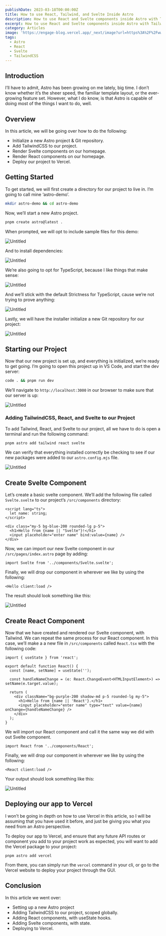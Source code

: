 ```yaml
---
publishDate: 2023-03-18T00:00:00Z
title: How to use React, Tailwind, and Svelte Inside Astro
description: How to use React and Svelte components inside Astro with TailwindCSS.
excerpt: How to use React and Svelte components inside Astro with TailwindCSS.
category: Articles
image: 'https://engage-blog.vercel.app/_next/image?url=https%3A%2F%2Fwww.notion.so%2Fimage%2Fhttps%253A%252F%252Fcss-tricks.com%252Fwp-content%252Fuploads%252F2021%252F05%252Fastro-homepage.png%3Ftable%3Dblock%26id%3D63300481-8309-489c-bdbc-169195374161%26cache%3Dv2&w=3840&q=75'
tags:
  - Astro
  - React
  - Svelte
  - TailwindCSS
---
```


## Introduction

I’ll have to admit, Astro has been growing on me lately, big time. I don’t know whether it’s the sheer speed, the familiar template layout, or the ever-growing feature set. However, what I do know, is that Astro is capable of doing most of the things I want to do, well.

## Overview

In this article, we will be going over how to do the following:

- Initialize a new Astro project & Git repository.
- Add TailwindCSS to our project.
- Render Svelte components on our homepage.
- Render React components on our homepage.
- Deploy our project to Vercel.

## Getting Started

To get started, we will first create a directory for our project to live in. I’m going to call mine ‘astro-demo’.

```bash
mkdir astro-demo && cd astro-demo
```

Now, we’ll start a new Astro project.

```bash
pnpm create astro@latest .
```

When prompted, we will opt to include sample files for this demo:

![Untitled](https://engage-blog.vercel.app/_next/image?url=https%3A%2F%2Fs3.us-west-2.amazonaws.com%2Fsecure.notion-static.com%2Fd3507100-f7ca-4dd7-8dba-54364787266a%2FUntitled.png%3FX-Amz-Algorithm%3DAWS4-HMAC-SHA256%26X-Amz-Content-Sha256%3DUNSIGNED-PAYLOAD%26X-Amz-Credential%3DAKIAT73L2G45EIPT3X45%252F20230318%252Fus-west-2%252Fs3%252Faws4_request%26X-Amz-Date%3D20230318T204220Z%26X-Amz-Expires%3D86400%26X-Amz-Signature%3D4b9f3a86f22b3c9ec80c3fdb680a6aed8e2b4f9ac8ad808338161c3b24ba03f1%26X-Amz-SignedHeaders%3Dhost%26x-id%3DGetObject&w=3840&q=75)

And to install dependencies:

![Untitled](https://engage-blog.vercel.app/_next/image?url=https%3A%2F%2Fs3.us-west-2.amazonaws.com%2Fsecure.notion-static.com%2Fa0678f2c-852f-4937-96b5-4739c9dd0b2b%2FUntitled.png%3FX-Amz-Algorithm%3DAWS4-HMAC-SHA256%26X-Amz-Content-Sha256%3DUNSIGNED-PAYLOAD%26X-Amz-Credential%3DAKIAT73L2G45EIPT3X45%252F20230318%252Fus-west-2%252Fs3%252Faws4_request%26X-Amz-Date%3D20230318T204220Z%26X-Amz-Expires%3D86400%26X-Amz-Signature%3D7062d7b59a4c36107aa9eba2f01aefc3c49774a082b2dc5d4ab3e1c336ed8301%26X-Amz-SignedHeaders%3Dhost%26x-id%3DGetObject&w=3840&q=75)

We’re also going to opt for TypeScript, because I like things that make sense:

![Untitled](https://engage-blog.vercel.app/_next/image?url=https%3A%2F%2Fs3.us-west-2.amazonaws.com%2Fsecure.notion-static.com%2Fa1c4afd8-9206-468e-a934-388ec53626e0%2FUntitled.png%3FX-Amz-Algorithm%3DAWS4-HMAC-SHA256%26X-Amz-Content-Sha256%3DUNSIGNED-PAYLOAD%26X-Amz-Credential%3DAKIAT73L2G45EIPT3X45%252F20230318%252Fus-west-2%252Fs3%252Faws4_request%26X-Amz-Date%3D20230318T204220Z%26X-Amz-Expires%3D86400%26X-Amz-Signature%3De2c6607f67ea27300ecfe5ef82e8e5cc6f1b22d4728fa0d8487881ce2d9015c8%26X-Amz-SignedHeaders%3Dhost%26x-id%3DGetObject&w=3840&q=75)

And we’ll stick with the default Strictness for TypeScript, cause we’re not trying to prove anything:

![Untitled](https://engage-blog.vercel.app/_next/image?url=https%3A%2F%2Fs3.us-west-2.amazonaws.com%2Fsecure.notion-static.com%2F1fc86459-ef77-4606-81d2-cc89f17f87a3%2FUntitled.png%3FX-Amz-Algorithm%3DAWS4-HMAC-SHA256%26X-Amz-Content-Sha256%3DUNSIGNED-PAYLOAD%26X-Amz-Credential%3DAKIAT73L2G45EIPT3X45%252F20230318%252Fus-west-2%252Fs3%252Faws4_request%26X-Amz-Date%3D20230318T204220Z%26X-Amz-Expires%3D86400%26X-Amz-Signature%3Dd21975dc99ae96a78778906f1aa57b58f39ada14e468c735f0f64bccc32ba94d%26X-Amz-SignedHeaders%3Dhost%26x-id%3DGetObject&w=2048&q=75)

Lastly, we will have the installer initialize a new Git repository for our project:

![Untitled](https://engage-blog.vercel.app/_next/image?url=https%3A%2F%2Fs3.us-west-2.amazonaws.com%2Fsecure.notion-static.com%2Fa39b8f82-c44c-4285-96b2-caf0d992868b%2FUntitled.png%3FX-Amz-Algorithm%3DAWS4-HMAC-SHA256%26X-Amz-Content-Sha256%3DUNSIGNED-PAYLOAD%26X-Amz-Credential%3DAKIAT73L2G45EIPT3X45%252F20230318%252Fus-west-2%252Fs3%252Faws4_request%26X-Amz-Date%3D20230318T204220Z%26X-Amz-Expires%3D86400%26X-Amz-Signature%3Dda66a96006a78aa5ad2e9536b986b9c17faf6dccbadf558a3f1fa5a6286acd9b%26X-Amz-SignedHeaders%3Dhost%26x-id%3DGetObject&w=3840&q=75)

## Starting our Project

Now that our new project is set up, and everything is initialized, we’re ready to get going. I’m going to open this project up in VS Code, and start the dev server:

```bash
code . && pnpm run dev
```

We’ll navigate to `http://localhost:3000` in our browser to make sure that our server is up:

![Untitled](https://engage-blog.vercel.app/_next/image?url=https%3A%2F%2Fs3.us-west-2.amazonaws.com%2Fsecure.notion-static.com%2Ff45db821-fa5e-4421-8b59-cbb5d95f653f%2FUntitled.png%3FX-Amz-Algorithm%3DAWS4-HMAC-SHA256%26X-Amz-Content-Sha256%3DUNSIGNED-PAYLOAD%26X-Amz-Credential%3DAKIAT73L2G45EIPT3X45%252F20230318%252Fus-west-2%252Fs3%252Faws4_request%26X-Amz-Date%3D20230318T214748Z%26X-Amz-Expires%3D86400%26X-Amz-Signature%3D50df4db85a219c9b7d515fb6b8e66610a8253f82c57842a5a92b57053b70db07%26X-Amz-SignedHeaders%3Dhost%26x-id%3DGetObject&w=3840&q=75)

### Adding TailwindCSS, React, and Svelte to our Project

To add Tailwind, React, and Svelte to our project, all we have to do is open a terminal and run the following command:

```bash
pnpm astro add tailwind react svelte
```

We can verify that everything installed correctly be checking to see if our new packages were added to our `astro.config.mjs` file.

![Untitled](https://engage-blog.vercel.app/_next/image?url=https%3A%2F%2Fs3.us-west-2.amazonaws.com%2Fsecure.notion-static.com%2F6bba234b-c3c4-4459-98a9-f0651433b0c8%2FUntitled.png%3FX-Amz-Algorithm%3DAWS4-HMAC-SHA256%26X-Amz-Content-Sha256%3DUNSIGNED-PAYLOAD%26X-Amz-Credential%3DAKIAT73L2G45EIPT3X45%252F20230318%252Fus-west-2%252Fs3%252Faws4_request%26X-Amz-Date%3D20230318T214748Z%26X-Amz-Expires%3D86400%26X-Amz-Signature%3Dc7a03c58c0c8675788d007c78dc8c760b9e245d3a59bdd06e378884f7b3b7df5%26X-Amz-SignedHeaders%3Dhost%26x-id%3DGetObject&w=1920&q=75)

## Create Svelte Component

Let’s create a basic svelte component. We’ll add the following file called `Svelte.svelte` to our project’s `/src/components` directory:

```tsx
<script lang="ts">
  let name: string;
</script>

<div class="my-5 bg-blue-200 rounded-lg p-5">
  <h1>Hello from {name || "Svelte"}!</h1>
  <input placeholder="enter name" bind:value={name} />
</div>
```

Now, we can import our new Svelte component in our `/src/pages/index.astro` page by adding:

```tsx
import Svelte from '../components/Svelte.svelte';
```

Finally, we will drop our component in wherever we like by using the following:

```tsx
<Hello client:load />
```

The result should look something like this:

![Untitled](https://engage-blog.vercel.app/_next/image?url=https%3A%2F%2Fs3.us-west-2.amazonaws.com%2Fsecure.notion-static.com%2Fb54639f8-4d66-4bd0-8d22-5eb2c3fe1dfb%2FUntitled.png%3FX-Amz-Algorithm%3DAWS4-HMAC-SHA256%26X-Amz-Content-Sha256%3DUNSIGNED-PAYLOAD%26X-Amz-Credential%3DAKIAT73L2G45EIPT3X45%252F20230318%252Fus-west-2%252Fs3%252Faws4_request%26X-Amz-Date%3D20230318T214748Z%26X-Amz-Expires%3D86400%26X-Amz-Signature%3D2e1a3e4ab8f9a9dbaff67a61b7b76fa03168ac03e4b54d41c64e77e3b972a505%26X-Amz-SignedHeaders%3Dhost%26x-id%3DGetObject&w=3840&q=75)

## Create React Component

Now that we have created and rendered our Svelte component, with Tailwind. We can repeat the same process for our React component. In this case, we’ll make a a new file in `/src/components` called `React.tsx` with the following code:

```tsx
import { useState } from 'react';

export default function React() {
  const [name, setName] = useState('');

  const handleNameChange = (e: React.ChangeEvent<HTMLInputElement>) => setName(e.target.value);

  return (
    <div className="bg-purple-200 shadow-md p-5 rounded-lg my-5">
      <h1>Hello from {name || 'React'}.</h1>
      <input placeholder="enter name" type="text" value={name} onChange={handleNameChange} />
    </div>
  );
}
```

We will import our React component and call it the same way we did with out Svelte component.

```tsx
import React from '../components/React';
```

Finally, we will drop our component in wherever we like by using the following:

```tsx
<React client:load />
```

Your output should look something like this:

![Untitled](https://engage-blog.vercel.app/_next/image?url=https%3A%2F%2Fs3.us-west-2.amazonaws.com%2Fsecure.notion-static.com%2Fa8818580-130b-4233-bf3a-18b41193c974%2FUntitled.png%3FX-Amz-Algorithm%3DAWS4-HMAC-SHA256%26X-Amz-Content-Sha256%3DUNSIGNED-PAYLOAD%26X-Amz-Credential%3DAKIAT73L2G45EIPT3X45%252F20230318%252Fus-west-2%252Fs3%252Faws4_request%26X-Amz-Date%3D20230318T204220Z%26X-Amz-Expires%3D86400%26X-Amz-Signature%3D4a11049974beb054374be21d710f35e91e5b610f2798f180d771ada0aaf839d4%26X-Amz-SignedHeaders%3Dhost%26x-id%3DGetObject&w=3840&q=75)

## Deploying our app to Vercel

I won’t be going in depth on how to use Vercel in this article, so I will be assuming that you have used it before, and just be giving you what you need from an Astro perspective.

To deploy our app to Vercel, and ensure that any future API routes or component you add to your project work as expected, you will want to add the Vercel package to your project:

```tsx
pnpm astro add vercel
```

From there, you can simply run the `vercel` command in your cli, or go to the Vercel website to deploy your project through the GUI.

## Conclusion

In this article we went over:

- Setting up a new Astro project
- Adding TailwindCSS to our project, scoped globally.
- Adding React components, with useState hooks.
- Adding Svelte components, with state.
- Deploying to Vercel.
